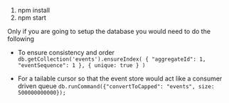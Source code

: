 

1. npm install 
2. npm start



Only if you are going to setup the database you would need to do the following
* To ensure consistency and order
`db.getCollection('events').ensureIndex( { "aggregateId": 1, "eventSequence": 1 }, { unique: true } )`

* For a tailable cursor so that the event store would act like a consumer driven queue
`db.runCommand({"convertToCapped": "events", size: 500000000000});`
